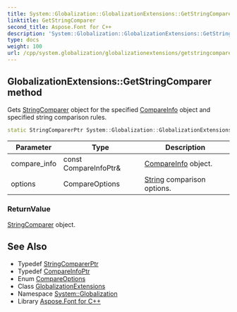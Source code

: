 ```yaml
---
title: System::Globalization::GlobalizationExtensions::GetStringComparer method
linktitle: GetStringComparer
second_title: Aspose.Font for C++
description: 'System::Globalization::GlobalizationExtensions::GetStringComparer method. Gets StringComparer object for the specified CompareInfo object and specified string comparison rules in C++.'
type: docs
weight: 100
url: /cpp/system.globalization/globalizationextensions/getstringcomparer/
---
```

## GlobalizationExtensions::GetStringComparer method


Gets [StringComparer](../../../system/stringcomparer/) object for the specified [CompareInfo](../../compareinfo/) object and specified string comparison rules.

```cpp
static StringComparerPtr System::Globalization::GlobalizationExtensions::GetStringComparer(const CompareInfoPtr &compare_info, CompareOptions options)
```


| Parameter | Type | Description |
| --- | --- | --- |
| compare_info | const CompareInfoPtr\& | [CompareInfo](../../compareinfo/) object. |
| options | CompareOptions | [String](../../../system/string/) comparison options. |

### ReturnValue

[StringComparer](../../../system/stringcomparer/) object.

## See Also

* Typedef [StringComparerPtr](../../../system/stringcomparerptr/)
* Typedef [CompareInfoPtr](../../compareinfoptr/)
* Enum [CompareOptions](../../compareoptions/)
* Class [GlobalizationExtensions](../)
* Namespace [System::Globalization](../../)
* Library [Aspose.Font for C++](../../../)
